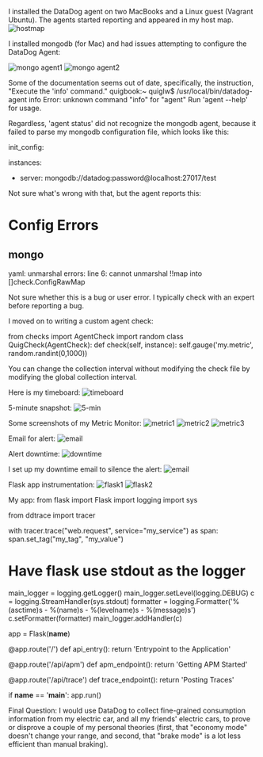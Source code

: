 I installed the DataDog agent on two MacBooks and a Linux guest (Vagrant Ubuntu). The agents started reporting and appeared in my host map.
![hostmap](https://github.com/wjquigs11/hiring-engineers/blob/wjquigs11-patch-1/Screenshot%202018-05-16%2010.30.37.png)

I installed mongodb (for Mac) and had issues attempting to configure the DataDog Agent:

![mongo agent1](https://github.com/wjquigs11/hiring-engineers/blob/wjquigs11-patch-1/Screen%20Shot%202018-05-16%20at%2011.10.06%20AM.png)
![mongo agent2](https://github.com/wjquigs11/hiring-engineers/blob/wjquigs11-patch-1/Screen%20Shot%202018-05-16%20at%2011.29.10%20AM.png)

Some of the documentation seems out of date, specifically, the instruction, "Execute the 'info' command."
quigbook:~ quiglw$ /usr/local/bin/datadog-agent info
Error: unknown command "info" for "agent"
Run 'agent --help' for usage.

Regardless, 'agent status' did not recognize the mongodb agent, because it failed to parse my mongodb configuration file, which looks like this:

init_config:

instances:
- server: mongodb://datadog:password@localhost:27017/test

Not sure what's wrong with that, but the agent reports this:

Config Errors
==============
mongo
-----
yaml: unmarshal errors:
line 6: cannot unmarshal !!map into []check.ConfigRawMap

Not sure whether this is a bug or user error. I typically check with an expert before reporting a bug.

I moved on to writing a custom agent check:

from checks import AgentCheck
import random
class QuigCheck(AgentCheck):
  def check(self, instance):
    self.gauge('my.metric', random.randint(0,1000))
    
You can change the collection interval without modifying the check file by modifying the global collection interval.

Here is my timeboard:
![timeboard](https://github.com/wjquigs11/hiring-engineers/blob/wjquigs11-patch-1/Screenshot%202018-05-17%2008.30.30.png)

5-minute snapshot:
![5-min](https://github.com/wjquigs11/hiring-engineers/blob/wjquigs11-patch-1/Screenshot%202018-05-29%2009.21.52.png)

Some screenshots of my Metric Monitor:
![metric1](https://github.com/wjquigs11/hiring-engineers/blob/wjquigs11-patch-1/Screenshot%202018-05-17%2008.45.51.png)
![metric2](https://github.com/wjquigs11/hiring-engineers/blob/wjquigs11-patch-1/Screenshot%202018-05-17%2008.55.36.png)
![metric3](https://github.com/wjquigs11/hiring-engineers/blob/wjquigs11-patch-1/Screenshot%202018-05-17%2008.58.57.png)

Email for alert:
![email](https://github.com/wjquigs11/hiring-engineers/blob/wjquigs11-patch-1/Screenshot%202018-05-29%2009.26.42.png)

Alert downtime:
![downtime](https://github.com/wjquigs11/hiring-engineers/blob/wjquigs11-patch-1/Screenshot%202018-05-17%2009.04.47.png)

I set up my downtime email to silence the alert:
![email](https://github.com/wjquigs11/hiring-engineers/blob/wjquigs11-patch-1/Screenshot%202018-05-17%2009.05.06.png)

Flask app instrumentation:
![flask1](https://github.com/wjquigs11/hiring-engineers/blob/wjquigs11-patch-1/Screenshot%202018-05-17%2009.53.16.png)
![flask2](https://github.com/wjquigs11/hiring-engineers/blob/wjquigs11-patch-1/Screenshot%202018-05-17%2009.56.15.png)

My app:
from flask import Flask
import logging
import sys

from ddtrace import tracer

with tracer.trace("web.request", service="my_service") as span:
  span.set_tag("my_tag", "my_value")

# Have flask use stdout as the logger
main_logger = logging.getLogger()
main_logger.setLevel(logging.DEBUG)
c = logging.StreamHandler(sys.stdout)
formatter = logging.Formatter('%(asctime)s - %(name)s - %(levelname)s - %(message)s')
c.setFormatter(formatter)
main_logger.addHandler(c)

app = Flask(__name__)

@app.route('/')
def api_entry():
    return 'Entrypoint to the Application'

@app.route('/api/apm')
def apm_endpoint():
    return 'Getting APM Started'

@app.route('/api/trace')
def trace_endpoint():
    return 'Posting Traces'

if __name__ == '__main__':
    app.run()

Final Question: I would use DataDog to collect fine-grained consumption information from my electric car, and all my friends' electric cars, to prove or disprove a couple of my personal theories (first, that "economy mode" doesn't change your range, and second, that "brake mode" is a lot less efficient than manual braking).
